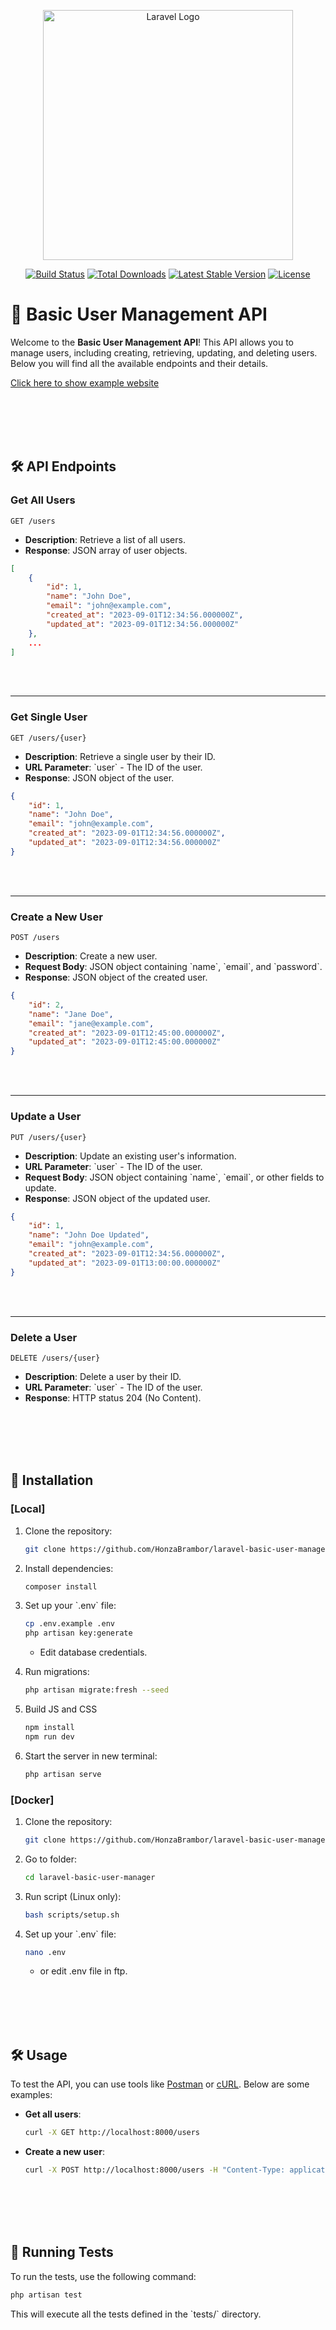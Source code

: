 <p align="center"><a href="https://laravel.com" target="_blank"><img src="https://raw.githubusercontent.com/laravel/art/master/logo-lockup/5%20SVG/2%20CMYK/1%20Full%20Color/laravel-logolockup-cmyk-red.svg" width="400" alt="Laravel Logo"></a></p>

<p align="center">
<a href="https://github.com/laravel/framework/actions"><img src="https://github.com/laravel/framework/workflows/tests/badge.svg" alt="Build Status"></a>
<a href="https://packagist.org/packages/laravel/framework"><img src="https://img.shields.io/packagist/dt/laravel/framework" alt="Total Downloads"></a>
<a href="https://packagist.org/packages/laravel/framework"><img src="https://img.shields.io/packagist/v/laravel/framework" alt="Latest Stable Version"></a>
<a href="https://packagist.org/packages/laravel/framework"><img src="https://img.shields.io/packagist/l/laravel/framework" alt="License"></a>
</p>

# 🚀 Basic User Management API

Welcome to the **Basic User Management API**! This API allows you to manage users, including creating, retrieving, updating, and deleting users. Below you will find all the available endpoints and their details.

[<a href="http://test.coupledisplays.eu:8123/" target="_blank">Click here to show example website</a>](http://test.coupledisplays.eu:8123/)


<br>
<br>
<br>
<br>

## 🛠️ API Endpoints

### Get All Users
```http
GET /users
```
- **Description**: Retrieve a list of all users.
- **Response**: JSON array of user objects.

```json
[
    {
        "id": 1,
        "name": "John Doe",
        "email": "john@example.com",
        "created_at": "2023-09-01T12:34:56.000000Z",
        "updated_at": "2023-09-01T12:34:56.000000Z"
    },
    ...
]
```

<br>
<br>

---
### Get Single User
```http
GET /users/{user}
```
- **Description**: Retrieve a single user by their ID.
- **URL Parameter**: \`user\` - The ID of the user.
- **Response**: JSON object of the user.

```json
{
    "id": 1,
    "name": "John Doe",
    "email": "john@example.com",
    "created_at": "2023-09-01T12:34:56.000000Z",
    "updated_at": "2023-09-01T12:34:56.000000Z"
}
```

<br>
<br>

---
### Create a New User
```http
POST /users
```
- **Description**: Create a new user.
- **Request Body**: JSON object containing \`name\`, \`email\`, and \`password\`.
- **Response**: JSON object of the created user.

```json
{
    "id": 2,
    "name": "Jane Doe",
    "email": "jane@example.com",
    "created_at": "2023-09-01T12:45:00.000000Z",
    "updated_at": "2023-09-01T12:45:00.000000Z"
}
```

<br>
<br>

---
### Update a User
```http
PUT /users/{user}
```
- **Description**: Update an existing user's information.
- **URL Parameter**: \`user\` - The ID of the user.
- **Request Body**: JSON object containing \`name\`, \`email\`, or other fields to update.
- **Response**: JSON object of the updated user.

```json
{
    "id": 1,
    "name": "John Doe Updated",
    "email": "john@example.com",
    "created_at": "2023-09-01T12:34:56.000000Z",
    "updated_at": "2023-09-01T13:00:00.000000Z"
}
```

<br>
<br>

---
### Delete a User
```http
DELETE /users/{user}
```
- **Description**: Delete a user by their ID.
- **URL Parameter**: \`user\` - The ID of the user.
- **Response**: HTTP status 204 (No Content).

<br>
<br>
<br>
<br>

## 🚀 Installation
### [Local]

1. Clone the repository:
    ```bash
    git clone https://github.com/HonzaBrambor/laravel-basic-user-manager.git
    ```
2. Install dependencies:
    ```bash
    composer install
    ```
3. Set up your \`.env\` file:
    ```bash
    cp .env.example .env
    php artisan key:generate
    ```
    - Edit database credentials.

4. Run migrations:
    ```bash
    php artisan migrate:fresh --seed
    ```

5. Build JS and CSS
    ```bash
    npm install
    npm run dev
    ```

6. Start the server in new terminal:
    ```bash
    php artisan serve
    ```
    
### [Docker]

1. Clone the repository:
    ```bash
    git clone https://github.com/HonzaBrambor/laravel-basic-user-manager.git
    ```
2. Go to folder:
    ```bash
    cd laravel-basic-user-manager
    ```
3. Run script (Linux only):
    ```bash
    bash scripts/setup.sh
    ```
4. Set up your \`.env\` file:
    ```bash
    nano .env
    ```
	- or edit .env file in ftp.
<br>
<br>
<br>
<br>

## 🛠️ Usage

To test the API, you can use tools like [Postman](https://www.postman.com/) or [cURL](https://curl.se/). Below are some examples:

- **Get all users**:
    ```bash
    curl -X GET http://localhost:8000/users
    ```

- **Create a new user**:
    ```bash
    curl -X POST http://localhost:8000/users -H "Content-Type: application/json" -d '{"name": "Jane Doe", "email": "jane@example.com", "password": "password"}'
    ```

<br>
<br>
<br>
<br>

## 🧪 Running Tests

To run the tests, use the following command:

```bash
php artisan test
```

This will execute all the tests defined in the \`tests/\` directory.


